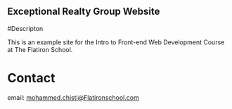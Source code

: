   Exceptional Realty Group Website
  ---

  #Descripton

  This is an example site for the Intro to Front-end Web Development Course at The Flatiron School.

  # Contact

  email: mohammed.chisti@Flatironschool.com
